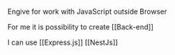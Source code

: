 Engive for work with JavaScript outside Browser

For me it is possibility to create [[Back-end]]


I can use [[Express.js]] [[NestJs]]